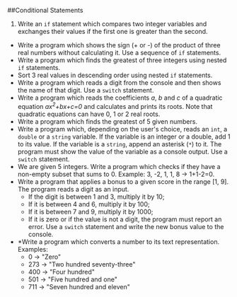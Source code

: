 ##Conditional Statements

1. Write an `if` statement which compares two integer variables and exchanges their values if the first one is greater than the second.
* Write a program which shows the sign (+ or -) of the product of three real numbers without calculating it. Use a sequence of `if` statements.
* Write a program which finds the greatest of three integers using nested `if` statements.
* Sort 3 real values in descending order using nested `if` statements.
* Write a program which reads a digit from the console and then shows the name of that digit. Use a `switch` statement.
* Write a program which reads the coefficients *a*, *b* and *c* of a quadratic equation *ax<sup>2</sup>+bx+c=0* and calculates and prints its roots. Note that quadratic equations can have 0, 1 or 2 real roots.
* Write a program which finds the greatest of 5 given numbers.
* Write a program which, depending on the user's choice, reads an `int`, a `double` or a `string` variable. If the variable is an integer or a double, add 1 to its value. If the variable is a `string`, append an asterisk (`*`) to it. The program must show the value of the variable as a console output. Use a `switch` statement.
* We are given 5 integers. Write a program which checks if they have a non-empty subset that sums to 0. Example: 3, -2, 1, 1, 8 -> 1+1-2=0.
* Write a program that applies a bonus to a given score in the range [1, 9]. The program reads a digit as an input.
    * If the digit is between 1 and 3, multiply it by 10;
    * If it is between 4 and 6, multiply it by 100;
    * If it is between 7 and 9, multiply it by 1000;
    * If it is zero or if the value is not a digit, the program must report an error.
    Use a `switch` statement and write the new bonus value to the console.
* \*Write a program which converts a number to its text representation. Examples:
    * 0 -> "Zero"
    * 273 -> "Two hundred seventy-three"
    * 400 -> "Four hundred"
    * 501 -> "Five hundred and one"
    * 711 -> "Seven hundred and eleven"
